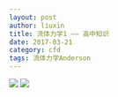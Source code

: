```yaml
---
layout: post
author: liuxin
title: 流体力学1 —— 高中知识
date: 2017-03-21
category: cfd
tags: 流体力学Anderson
---
```


![][image-1]
![][image-2]

[image-1]:	https://cdn-images-1.medium.com/max/800/1*OcvP85SNY-qY1gm47mZn2g.jpeg
[image-2]:	https://cdn-images-1.medium.com/max/800/1*GZUOVsKvuArXXbCIUtp3UA.jpeg